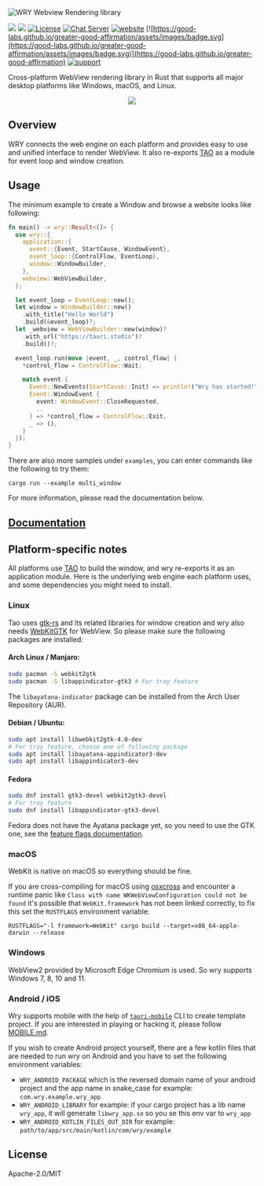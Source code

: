 <img src=".github/splash.png" alt="WRY Webview Rendering library" />

[![](https://img.shields.io/crates/v/wry?style=flat-square)](https://crates.io/crates/wry) [![](https://img.shields.io/docsrs/wry?style=flat-square)](https://docs.rs/wry/)
[![License](https://img.shields.io/badge/License-MIT%20or%20Apache%202-green.svg)](https://opencollective.com/tauri)
[![Chat Server](https://img.shields.io/badge/chat-discord-7289da.svg)](https://discord.gg/SpmNs4S)
[![website](https://img.shields.io/badge/website-tauri.app-purple.svg)](https://tauri.app)
[![https://good-labs.github.io/greater-good-affirmation/assets/images/badge.svg](https://good-labs.github.io/greater-good-affirmation/assets/images/badge.svg)](https://good-labs.github.io/greater-good-affirmation)
[![support](https://img.shields.io/badge/sponsor-Open%20Collective-blue.svg)](https://opencollective.com/tauri)

Cross-platform WebView rendering library in Rust that supports all major desktop platforms like Windows, macOS, and Linux.

<div align="center">
  <a href="https://gfycat.com/needywetelk">
    <img src="https://thumbs.gfycat.com/NeedyWetElk-size_restricted.gif">
  </a>
</div>

## Overview

WRY connects the web engine on each platform and provides easy to use and unified interface to render WebView. It also re-exports [TAO] as a module for event loop and window creation.

[tao]: https://crates.io/crates/tao

## Usage

The minimum example to create a Window and browse a website looks like following:

```rust
fn main() -> wry::Result<()> {
  use wry::{
    application::{
      event::{Event, StartCause, WindowEvent},
      event_loop::{ControlFlow, EventLoop},
      window::WindowBuilder,
    },
    webview::WebViewBuilder,
  };

  let event_loop = EventLoop::new();
  let window = WindowBuilder::new()
    .with_title("Hello World")
    .build(&event_loop)?;
  let _webview = WebViewBuilder::new(window)?
    .with_url("https://tauri.studio")?
    .build()?;

  event_loop.run(move |event, _, control_flow| {
    *control_flow = ControlFlow::Wait;

    match event {
      Event::NewEvents(StartCause::Init) => println!("Wry has started!"),
      Event::WindowEvent {
        event: WindowEvent::CloseRequested,
        ..
      } => *control_flow = ControlFlow::Exit,
      _ => (),
    }
  });
}
```

There are also more samples under `examples`, you can enter commands like the following to try them:

```
cargo run --example multi_window
```

For more information, please read the documentation below.

## [Documentation](https://docs.rs/wry)

## Platform-specific notes

All platforms use [TAO](https://github.com/tauri-apps/tao) to build the window, and wry re-exports it as an application module. Here is the underlying web engine each platform uses, and some dependencies you might need to install.

### Linux

Tao uses [gtk-rs](https://gtk-rs.org/) and its related libraries for window creation and wry also needs [WebKitGTK](https://webkitgtk.org/) for WebView. So please make sure the following packages are installed:

#### Arch Linux / Manjaro:

```bash
sudo pacman -S webkit2gtk
sudo pacman -S libappindicator-gtk3 # For tray feature
```

The `libayatana-indicator` package can be installed from the Arch User Repository (AUR).

#### Debian / Ubuntu:

```bash
sudo apt install libwebkit2gtk-4.0-dev
# For tray feature, choose one of following package
sudo apt install libayatana-appindicator3-dev
sudo apt install libappindicator3-dev
```

#### Fedora

```bash
sudo dnf install gtk3-devel webkit2gtk3-devel
# For tray feature
sudo dnf install libappindicator-gtk3-devel
```

Fedora does not have the Ayatana package yet, so you need to use the GTK one, see the [feature flags documentation](https://docs.rs/wry/latest/wry/#feature-flags).

### macOS

WebKit is native on macOS so everything should be fine.

If you are cross-compiling for macOS using [osxcross](https://github.com/tpoechtrager/osxcross) and encounter a runtime panic like `Class with name WKWebViewConfiguration could not be found` it's possible that `WebKit.framework` has not been linked correctly, to fix this set the `RUSTFLAGS` environment variable:

```
RUSTFLAGS="-l framework=WebKit" cargo build --target=x86_64-apple-darwin --release
```

### Windows

WebView2 provided by Microsoft Edge Chromium is used. So wry supports Windows 7, 8, 10 and 11.

### Android / iOS

Wry supports mobile with the help of  [`tauri-mobile`](https://github.com/tauri-apps/tauri-mobile) CLI to create template project. If you are interested in playing or hacking it, please follow [MOBILE.md](MOBILE.md).

If you wish to create Android project yourself, there are a few kotlin files that are needed to run wry on Android and you have to set the following environment variables:

- `WRY_ANDROID_PACKAGE` which is the reversed domain name of your android project and the app name in snake_case for example: `com.wry.example.wry_app`
- `WRY_ANDROID_LIBRARY` for example: if your cargo project has a lib name `wry_app`, it will generate `libwry_app.so` so you se this env var to `wry_app`
- `WRY_ANDROID_KOTLIN_FILES_OUT_DIR` for example: `path/to/app/src/main/kotlin/com/wry/example`

## License

Apache-2.0/MIT
